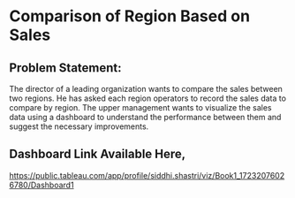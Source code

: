 # Comparison of Region Based on Sales

## Problem Statement:  
The director of a leading organization wants to compare the sales between two regions. He has asked each region operators to record the sales data to compare by region. The upper management wants to visualize the sales data using a dashboard to understand the performance between them and suggest the necessary improvements.

## Dashboard Link Available Here,
https://public.tableau.com/app/profile/siddhi.shastri/viz/Book1_17232076026780/Dashboard1
